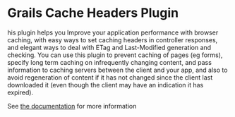 Grails Cache Headers Plugin
====================


his plugin helps you Improve your application performance with browser caching, with easy ways to set caching headers in controller responses, and elegant ways to deal with ETag and Last-Modified generation and checking.
You can use this plugin to prevent caching of pages (eg forms), specify long term caching on infrequently changing content, and pass information to caching servers between the client and your app, and also to avoid regeneration of content if it has not changed since the client last downloaded it (even though the client may have an indication it has expired).

See [the documentation](http://grails.org/plugin/cache-headers) for more information
